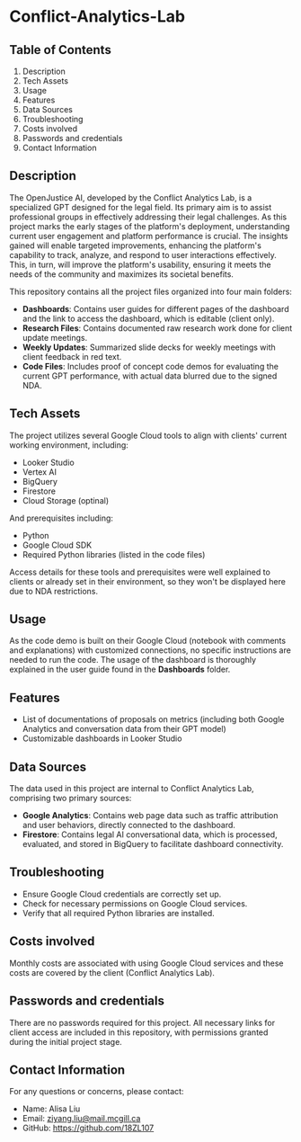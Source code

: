 # Conflict-Analytics-Lab

## Table of Contents
1. Description
2. Tech Assets
3. Usage
4. Features
5. Data Sources
6. Troubleshooting
7. Costs involved
8. Passwords and credentials
9. Contact Information
   
## Description
The OpenJustice AI, developed by the Conflict Analytics Lab, is a specialized GPT designed for the legal field. Its primary aim is to assist professional groups in effectively addressing their legal challenges. As this project marks the early stages of the platform's deployment, understanding current user engagement and platform performance is crucial. The insights gained will enable targeted improvements, enhancing the platform's capability to track, analyze, and respond to user interactions effectively. This, in turn, will improve the platform's usability, ensuring it meets the needs of the community and maximizes its societal benefits.

This repository contains all the project files organized into four main folders:
- **Dashboards**: Contains user guides for different pages of the dashboard and the link to access the dashboard, which is editable (client only).
- **Research Files**: Contains documented raw research work done for client update meetings.
- **Weekly Updates**: Summarized slide decks for weekly meetings with client feedback in red text.
- **Code Files**: Includes proof of concept code demos for evaluating the current GPT performance, with actual data blurred due to the signed NDA.

## Tech Assets
The project utilizes several Google Cloud tools to align with clients' current working environment, including:
- Looker Studio
- Vertex AI
- BigQuery
- Firestore
- Cloud Storage (optinal)

And prerequisites including:
- Python
- Google Cloud SDK
- Required Python libraries (listed in the code files)

Access details for these tools and prerequisites were well explained to clients or already set in their environment, so they won't be displayed here due to NDA restrictions.

## Usage
As the code demo is built on their Google Cloud (notebook with comments and explanations) with customized connections, no specific instructions are needed to run the code. The usage of the dashboard is thoroughly explained in the user guide found in the **Dashboards** folder.

## Features
- List of documentations of proposals on metrics (including both Google Analytics and conversation data from their GPT model)
- Customizable dashboards in Looker Studio

## Data Sources
The data used in this project are internal to Conflict Analytics Lab, comprising two primary sources:
- **Google Analytics**: Contains web page data such as traffic attribution and user behaviors, directly connected to the dashboard.
- **Firestore**: Contains legal AI conversational data, which is processed, evaluated, and stored in BigQuery to facilitate dashboard connectivity.
  
## Troubleshooting
- Ensure Google Cloud credentials are correctly set up.
- Check for necessary permissions on Google Cloud services.
- Verify that all required Python libraries are installed.

## Costs involved
Monthly costs are associated with using Google Cloud services and these costs are covered by the client (Conflict Analytics Lab).

## Passwords and credentials
There are no passwords required for this project. All necessary links for client access are included in this repository, with permissions granted during the initial project stage.

## Contact Information
For any questions or concerns, please contact:
- Name: Alisa Liu
- Email: ziyang.liu@mail.mcgill.ca
- GitHub: https://github.com/18ZL107


